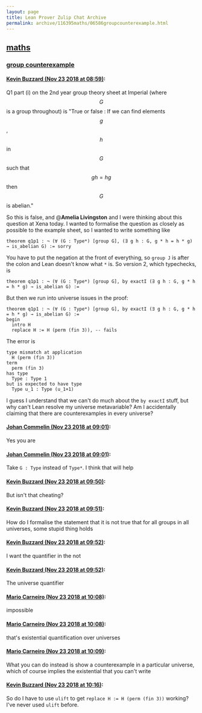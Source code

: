 ```yaml
---
layout: page
title: Lean Prover Zulip Chat Archive 
permalink: archive/116395maths/06586groupcounterexample.html
---
```


## [maths](index.html)
### [group counterexample](06586groupcounterexample.html)

#### [Kevin Buzzard (Nov 23 2018 at 08:59)](https://leanprover.zulipchat.com/#narrow/stream/116395-maths/topic/group%20counterexample/near/148214352):
Q1 part (i) on the 2nd year group theory sheet at Imperial (where $$G$$ is a group throughout) is "True or false : If we can find elements $$g$$, $$h$$ in $$G$$ such that $$gh = hg$$ then $$G$$ is abelian."

So this is false, and @**Amelia Livingston** and I were thinking about this question at Xena today. I wanted to formalise the question as closely as possible to the example sheet, so I wanted to write something like

```lean
theorem q1p1 : ¬ (∀ (G : Type*) [group G], (∃ g h : G, g * h = h * g) → is_abelian G) := sorry
```

You have to put the negation at the front of everything, so `group J` is after the colon and Lean doesn't know what `*` is. So version 2, which typechecks, is

```lean
theorem q1p1 : ¬ (∀ (G : Type*) [group G], by exactI (∃ g h : G, g * h = h * g) → is_abelian G) :=
```

But then we run into universe issues in the proof:

```lean
theorem q1p1 : ¬ (∀ (G : Type*) [group G], by exactI (∃ g h : G, g * h = h * g) → is_abelian G) :=
begin
  intro H
  replace H := H (perm (fin 3)), -- fails
```

The error is

```
type mismatch at application
  H (perm (fin 3))
term
  perm (fin 3)
has type
  Type : Type 1
but is expected to have type
  Type u_1 : Type (u_1+1)
```

I guess I understand that we can't do much about the `by exactI` stuff, but why can't Lean resolve my universe metavariable? Am I accidentally claiming that there are counterexamples in every universe?

#### [Johan Commelin (Nov 23 2018 at 09:01)](https://leanprover.zulipchat.com/#narrow/stream/116395-maths/topic/group%20counterexample/near/148214469):
Yes you are

#### [Johan Commelin (Nov 23 2018 at 09:01)](https://leanprover.zulipchat.com/#narrow/stream/116395-maths/topic/group%20counterexample/near/148214477):
Take `G : Type` instead of `Type*`. I think that will help

#### [Kevin Buzzard (Nov 23 2018 at 09:50)](https://leanprover.zulipchat.com/#narrow/stream/116395-maths/topic/group%20counterexample/near/148216373):
But isn't that cheating?

#### [Kevin Buzzard (Nov 23 2018 at 09:51)](https://leanprover.zulipchat.com/#narrow/stream/116395-maths/topic/group%20counterexample/near/148216392):
How do I formalise the statement that it is not true that for all groups in all universes, some stupid thing holds

#### [Kevin Buzzard (Nov 23 2018 at 09:52)](https://leanprover.zulipchat.com/#narrow/stream/116395-maths/topic/group%20counterexample/near/148216435):
I want the quantifier in the not

#### [Kevin Buzzard (Nov 23 2018 at 09:52)](https://leanprover.zulipchat.com/#narrow/stream/116395-maths/topic/group%20counterexample/near/148216437):
The universe quantifier

#### [Mario Carneiro (Nov 23 2018 at 10:08)](https://leanprover.zulipchat.com/#narrow/stream/116395-maths/topic/group%20counterexample/near/148217061):
impossible

#### [Mario Carneiro (Nov 23 2018 at 10:08)](https://leanprover.zulipchat.com/#narrow/stream/116395-maths/topic/group%20counterexample/near/148217069):
that's existential quantification over universes

#### [Mario Carneiro (Nov 23 2018 at 10:09)](https://leanprover.zulipchat.com/#narrow/stream/116395-maths/topic/group%20counterexample/near/148217081):
What you can do instead is show a counterexample in a particular universe, which of course implies the existential that you can't write

#### [Kevin Buzzard (Nov 23 2018 at 10:16)](https://leanprover.zulipchat.com/#narrow/stream/116395-maths/topic/group%20counterexample/near/148217369):
So do I have to use `ulift` to get `replace H := H (perm (fin 3))` working? I've never used `ulift` before.

